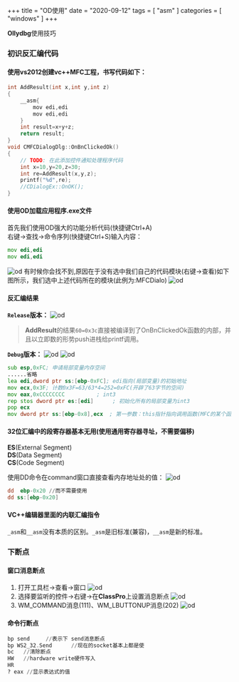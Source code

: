 +++
title = "OD使用"
date = "2020-09-12"
tags = [ "asm" ]
categories = [ "windows" ]
+++

**Ollydbg**使用技巧
<!--more-->

### 初识反汇编代码

#### 使用vs2012创建vc++MFC工程，书写代码如下：
```cpp
int AddResult(int x,int y,int z)
{
	__asm{
		mov edi,edi
	    mov edi,edi
	}
	int result=x+y+z;
	return result;
}
void CMFCDialogDlg::OnBnClickedOk()
{
	// TODO: 在此添加控件通知处理程序代码
	int x=10,y=20,z=30;
	int re=AddResult(x,y,z);
	printf("%d",re);
	//CDialogEx::OnOK();
}	
```
#### 使用OD加载应用程序.exe文件
首先我们使用OD强大的功能分析代码(快捷键Ctrl+A)  
右键->查找->命令序列(快捷键Ctrl+S)输入内容：
```asm
mov edi,edi
mov edi,edi
```
![od](../../pictures/20200912163200.png '点我访问')
有时候你会找不到,原因在于没有选中我们自己的代码模块(右键->查看)如下图所示，我们选中上述代码所在的模块(此例为:MFCDialo)
![od](../../pictures/20200912163300.png '点我访问')
#### 反汇编结果
__`Release`版本：__
![od](../../pictures/202009121636.png'点我访问')

> **AddResult**的结果`60=0x3c`直接被编译到了OnBnClickedOk函数的内部，并且以立即数的形势push进栈给printf调用。

__`Debug`版本：__
![od](../../pictures/20200912163800.png'点我访问')
![od](../../pictures/20200912163900.png'点我访问')
```asm
sub esp,0xFC; 申请局部变量内存空间
......省略
lea edi,dword ptr ss:[ebp-0xFC]; edi指向(局部变量)的初始地址
mov ecx,0x3F; 计数0x3F=63/63*4=252=0xFC(开辟了63字节的空间)
mov eax,0xCCCCCCCC          ; int3
rep stos dword ptr es:[edi]      ; 初始化所有的局部变量为int3
pop ecx
mov dword ptr ss:[ebp-0x8],ecx  ; 第一参数：this指针指向调用函数(MFC的某个函数)
```
#### 32位汇编中的段寄存器基本无用(使用通用寄存器寻址，不需要偏移)  

**ES**(External Segment)  
**DS**(Data Segment)  
**CS**(Code Segment)  

使用DD命令在command窗口直接查看内存地址处的值：
![od](../../pictures/20200912164612.png '点我访问')
```asm
dd  ebp-0x20 //而不需要使用 
dd ss:[ebp-0x20]
```
#### VC++编辑器里面的内联汇编指令

`_asm`和`__asm`没有本质的区别。`_asm`是旧标准(兼容)，`__asm`是新的标准。

### 下断点

#### 窗口消息断点
1. 打开工具栏->查看->窗口
![od](../../pictures/20200912170400.png '点我访问')
2. 选择要监听的控件->右键->在**ClassPro**上设置消息断点
![od](../../pictures/20200912170500.png '点我访问')
3. WM_COMMAND消息(111)、WM_LBUTTONUP消息(202)
![od](../../pictures/20200912170600.png '点我访问')
#### 命令行断点

```asm
bp send		//表示下 send消息断点
bp WS2_32.Send		//现在的socket基本上都是使
bc   //清除断点
HW   //hardware write硬件写入
HR
? eax //显示表达式的值
```
